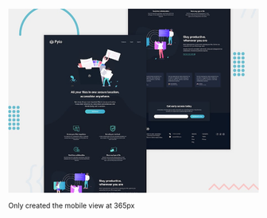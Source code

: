 ![Design preview for the Fylo landing page with dark theme and features grid challenge](./design/desktop-preview.jpg)

Only created the mobile view at 365px
